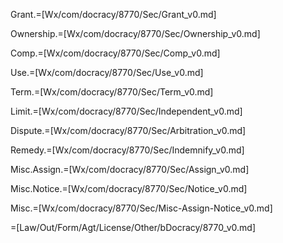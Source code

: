 Grant.=[Wx/com/docracy/8770/Sec/Grant_v0.md]

Ownership.=[Wx/com/docracy/8770/Sec/Ownership_v0.md]

Comp.=[Wx/com/docracy/8770/Sec/Comp_v0.md]

Use.=[Wx/com/docracy/8770/Sec/Use_v0.md]

Term.=[Wx/com/docracy/8770/Sec/Term_v0.md]

Limit.=[Wx/com/docracy/8770/Sec/Independent_v0.md]

Dispute.=[Wx/com/docracy/8770/Sec/Arbitration_v0.md]

Remedy.=[Wx/com/docracy/8770/Sec/Indemnify_v0.md]

Misc.Assign.=[Wx/com/docracy/8770/Sec/Assign_v0.md]

Misc.Notice.=[Wx/com/docracy/8770/Sec/Notice_v0.md]

Misc.=[Wx/com/docracy/8770/Sec/Misc-Assign-Notice_v0.md]  

=[Law/Out/Form/Agt/License/Other/bDocracy/8770_v0.md]